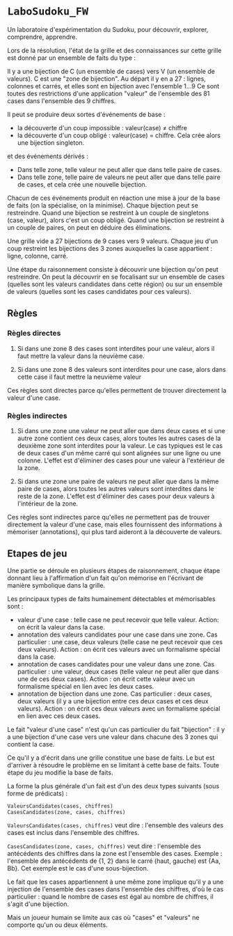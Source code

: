 # ``LaboSudoku_FW``

Un laboratoire d'expérimentation du Sudoku, pour découvrir, explorer, comprendre, apprendre.

Lors de la résolution, l'état de la grille et des connaissances sur cette grille est donné par un ensemble de faits du type :

Il y a une bijection de C (un ensemble de cases) vers V (un ensemble de valeurs).
C est une "zone de bijection". 
Au départ il y en a 27 : lignes, colonnes et carrés, et elles sont en bijection avec l'ensemble 1...9
Ce sont toutes des restrictions d'une application "valeur" de l'ensemble des 81 cases dans l'ensemble des 9 chiffres.

Il peut se produire deux sortes d'événements de base : 

- la découverte d'un coup impossible : valeur(case) ≠ chiffre
- la découverte d'un coup obligé : valeur(case) = chiffre. Cela crée alors une bijection singleton.

et des événements dérivés :

- Dans telle zone, telle valeur ne peut aller que dans telle paire de cases.
- Dans telle zone, telle paire de valeurs ne peut aller que dans telle paire de cases, et cela crée une nouvelle bijection.

Chacun de ces événements produit en réaction une mise à jour de la base de faits (on la spécialise, on la minimise). Chaque bijection peut se restreindre. Quand une bijection se restreint à un couple de singletons (case, valeur), alors c'est un coup obligé. Quand une bijection se restreint à un couple de paires, on peut en déduire des éliminations.

Une grille vide a 27 bijections de 9 cases vers 9 valeurs.
Chaque jeu d'un coup restreint les bijections des 3 zones auxquelles la case appartient : ligne, colonne, carré.

Une étape du raisonnement consiste à découvrir une bijection qu'on peut restreindre. On peut la découvrir en se focalisant sur un ensemble de cases (quelles sont les valeurs candidates dans cette région) ou sur un ensemble de valeurs (quelles sont les cases candidates pour ces valeurs).

## Règles

### Règles directes

1. Si dans une zone 8 des cases sont interdites pour une valeur, alors il faut mettre la valeur dans la neuvième case.

2. Si dans une zone 8 des valeurs sont interdites pour une case, alors dans cette case il faut mettre la neuvième valeur


Ces règles sont directes parce qu'elles permettent de trouver directement la valeur d'une case.

### Règles indirectes

1. Si dans une zone une valeur ne peut aller que dans deux cases et si une autre zone contient ces deux cases, alors toutes les autres cases de la deuxième zone sont interdites pour la valeur. Le cas typiques est le cas de deux cases d'un même carré qui sont alignées sur une ligne ou une colonne. L'effet est d'éliminer des cases pour une valeur à l'extérieur de la zone.

2. Si dans une zone une paire de valeurs ne peut aller que dans la même paire de cases, alors toutes les autres valeurs sont interdites dans le reste de la zone. L'effet est d'éliminer des cases pour deux valeurs à l'intérieur de la zone.

Ces règles sont indirectes parce qu'elles ne permettent pas de trouver directement la valeur d'une case, mais elles fournissent des informations à mémoriser (annotations), qui plus tard aideront à la découverte de valeurs.

## Etapes de jeu

Une partie se déroule en plusieurs étapes de raisonnement, chaque étape donnant lieu à  l'affirmation d'un fait qu'on mémorise en l'écrivant de manière symbolique dans la grille.

Les principaux types de faits humainement détectables et mémorisables sont :

- valeur d'une case : telle case ne peut recevoir que telle valeur. Action: on écrit la valeur dans la case.
- annotation des valeurs candidates pour une case dans une zone. Cas particulier : une case, deux valeurs (telle case ne peut recevoir que ces deux valeurs). Action : on écrit ces valeurs avec un formalisme spécial dans la case.
- annotation de cases candidates pour une valeur dans une zone. Cas particulier : une valeur, deux cases (telle valeur ne peut aller que dans une de ces deux cases). Action : on écrit cette valeur avec un formalisme spécial en lien avec les deux cases.
- annotation de bijection dans une zone. Cas particulier : deux cases, deux valeurs (il y a une bijection entre ces deux cases et ces deux valeurs). Action : on écrit ces deux valeurs avec un formalisme spécial en lien avec ces deux cases.

Le fait "valeur d'une case" n'est qu'un cas particulier du fait "bijection" : il y a une bijection d'une case vers une valeur dans chacune des 3 zones qui contient la case.

Ce qu'il y a d'écrit dans une grille constitue une base de faits. Le but est d'arriver à résoudre le problème en se limitant à cette base de faits. Toute étape du jeu modifie la base de faits.

La forme la plus générale d'un fait est d'un des deux types suivants (sous forme de prédicats) :

    ValeursCandidates(cases, chiffres)
    CasesCandidates(zone, cases, chiffres)

`ValeursCandidates(cases, chiffres)` veut dire : l'ensemble des valeurs des cases est inclus dans l'ensemble des chiffres. 

`CasesCandidates(zone, cases, chiffres)` veut dire : l'ensemble des antécédents des chiffres dans la zone est l'ensemble des cases. Exemple : l'ensemble des antécédents de {1, 2} dans le carré (haut, gauche) est {Aa, Bb}. Cet exemple est le cas d'une sous-bijection. 

Le fait que les cases appartiennent à une même zone implique qu'il y a une injection de l'ensemble des cases dans l'ensemble des chiffres, d'où le cas particulier : quand le nombre de cases est égal au nombre de chiffres, il s'agit d'une bijection.

Mais un joueur humain se limite aux cas où "cases" et "valeurs" ne comporte qu'un ou deux éléments.


